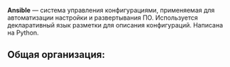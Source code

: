 **Ansible** — система управления конфигурациями, применяемая для автоматизации настройки и развертывания ПО. Используется декларативный язык разметки для описания конфигураций. Написана на Python.

Общая организация:
-----------------
